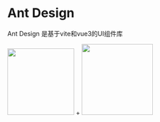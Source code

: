# Ant Design

Ant Design 是基于vite和vue3的UI组件库

<div class="pic-plus">
  <img width="150" src="/logo.png">
  <span>+</span>
  <img width="160" src="/vue.png">
</div>

